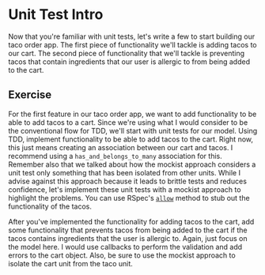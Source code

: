 # Unit Test Intro

Now that you're familiar with unit tests, let's write a few to start building our taco order app. The first piece of functionality we'll tackle is adding tacos to our cart. The second piece of functionality that we'll tackle is preventing tacos that contain ingredients that our user is allergic to from being added to the cart.

## Exercise

For the first feature in our taco order app, we want to add functionality to be able to add tacos to a cart. Since we're using what I would consider to be the conventional flow for TDD, we'll start with unit tests for our model. Using TDD, implement functionality to be able to add tacos to the cart. Right now, this just means creating an association between our cart and tacos. I recommend using a `has_and_belongs_to_many` association for this. Remember also that we talked about how the mockist approach considers a unit test only something that has been isolated from other units. While I advise against this approach because it leads to brittle tests and reduces confidence, let's implement these unit tests with a mockist approach to highlight the problems. You can use RSpec's [`allow`](1) method to stub out the functionality of the tacos.

After you've implemented the functionality for adding tacos to the cart, add some functionality that prevents tacos from being added to the cart if the tacos contains ingredients that the user is allergic to. Again, just focus on the model here. I would use callbacks to perform the validation and add errors to the cart object. Also, be sure to use the mockist approach to isolate the cart unit from the taco unit.

[1]: https://relishapp.com/rspec/rspec-mocks/v/3-8/docs/basics/allowing-messages
